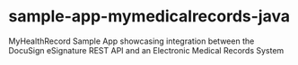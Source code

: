 # sample-app-mymedicalrecords-java

MyHealthRecord Sample App showcasing integration between the DocuSign eSignature REST API and an Electronic Medical Records System
